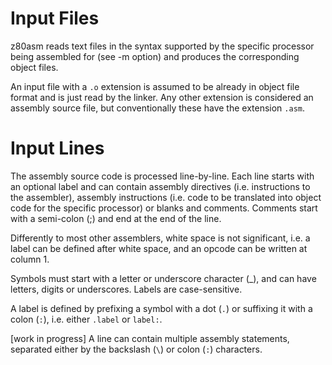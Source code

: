 # Input Files

z80asm reads text files in the syntax supported by the specific processor being assembled for (see -m option) and produces the corresponding object files.

An input file with a ```.o``` extension is assumed to be already in object file format and is just read by the linker. Any other extension is considered an assembly source file, but conventionally these have the extension ```.asm```.

# Input Lines

The assembly source code is processed line-by-line. Each line starts with an optional label and can contain assembly directives (i.e. instructions to the assembler), assembly instructions (i.e. code to be translated into object code for the specific processor) or blanks and comments. Comments start with a semi-colon (;) and end at the end of the line.

Differently to most other assemblers, white space is not significant, i.e. a label can be defined after white space, and an opcode can be written at column 1.

Symbols must start with a letter or underscore character (_), and can have letters, digits or underscores. Labels are case-sensitive.

A label is defined by prefixing a symbol with a dot (```.```) or suffixing it with a colon (```:```), i.e. either ```.label``` or ```label:```.

[work in progress] A line can contain multiple assembly statements, separated either by the backslash (```\```) or colon (```:```) characters.

